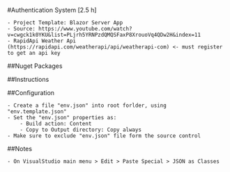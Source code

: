 ﻿#Authentication System [2.5 h]

	- Project Template: Blazor Server App
	- Source: https://www.youtube.com/watch?v=cwgck1k0YKU&list=PLjrh5YRNPzdQMQSFaxP8XrouoVq4QDw2H&index=11
	- RapidApi Weather Api (https://rapidapi.com/weatherapi/api/weatherapi-com) <- must register to get an api key


##Nuget Packages



##Instructions


##Configuration

	- Create a file "env.json" into root forlder, using "env.template.json"
	- Set the "env.json" properties as:
		- Build action: Content
		- Copy to Output directory: Copy always
	- Make sure to exclude "env.json" file form the source control

##Notes

	- On VisualStudio main menu > Edit > Paste Special > JSON as Classes

